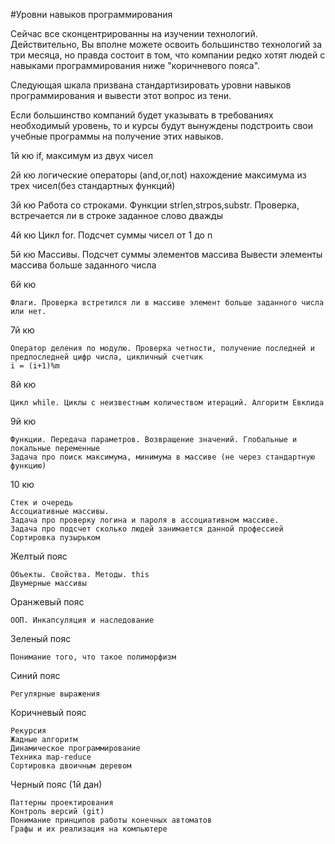 #Уровни навыков программирования

Сейчас все сконцентрированны на изучении технологий. Действительно, Вы вполне можете освоить большинство технологий за три месяца, но правда состоит в том, что компании редко хотят людей с навыками программирования ниже "коричневого пояса".

Следующая шкала призвана стандартизировать уровни навыков программирования и вывести этот вопрос из тени.

Если большинство компаний будет указывать в требованиях необходимый уровень, то и курсы будут вынуждены подстроить свои учебные программы на получение этих навыков.



1й кю
	if, максимум из двух чисел

2й кю
	логические операторы (and,or,not)
	нахождение максимума из трех чисел(без стандартных функций)

3й кю
	Работа со строками. Функции strlen,strpos,substr. Проверка, встречается ли в строке заданное слово 		дважды

4й кю
	Цикл for. Подсчет суммы чисел от 1 до n

5й кю
	Массивы. Подсчет суммы элементов массива
	Вывести элементы массива больше заданного числа

6й кю

	Флаги. Проверка встретился ли в массиве элемент больше заданного числа или нет.

7й кю

	Оператор деления по модулю. Проверка четности, получение последней и предпоследней цифр числа, цикличный счетчик
	i = (i+1)%m

8й кю

	Цикл while. Циклы с неизвестным количеством итераций. Алгоритм Евклида

9й кю

	Функции. Передача параметров. Возвращение значений. Глобальные и локальные переменные
	Задача про поиск максимума, минимума в массиве (не через стандартную функцию)

10 кю

	Стек и очередь
	Ассоциативные массивы. 
	Задача про проверку логина и пароля в ассоциативном массиве.
	Задача про подсчет сколько людей занимается данной профессией
	Сортировка пузырьком

Желтый пояс

	Объекты. Свойства. Методы. this
	Двумерные массивы

Оранжевый пояс

	ООП. Инкапсуляция и наследование

Зеленый пояс

	Понимание того, что такое полиморфизм

Синий пояс

	Регулярные выражения

Коричневый пояс

	Рекурсия
	Жадные алгоритм
	Динамическое программирование
	Техника map-reduce
	Сортировка двоичным деревом
	
Черный пояс (1й дан)

	Паттерны проектирования
	Контроль версий (git)
	Понимание принципов работы конечных автоматов
	Графы и их реализация на компьютере
	

